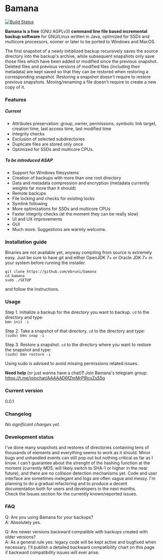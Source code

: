 # Bamana

[![Build Status](https://travis-ci.org/ebruni/bamana.svg?branch=master)](https://travis-ci.org/ebruni/bamana)

**Bamana is a free** (GNU AGPLv3) **command line file based incremental backup software** for GNU/Linux written in Java, optimized for SSDs and multicore processors, sooner or later to be ported to Windows and MacOS.

The first snapshot of a newly initialized backup recursively saves the source directory into the backup's archive, while subsequent snapshots only save those files which have been added or modified since the previous snapshot. Deleted files and previous versions of modified files (including their metadata) are kept saved so that they can be restored when restoring a corresponding snapshot. Restoring a snapshot doesn't require to restore previous snapshots. Moving/renaming a file doesn't require to create a new copy of it.

### Features

##### Current
- Attributes preservation: group, owner, permissions, symbolic link target, creation time, last access time, last modified time
- Integrity checks
- Exclusion of selected subdirectories
- Duplicate files are stored only once
- Optimized for SSDs and multicore CPUs.

##### To be introduced ASAP
- Support for Windows filesystems
- Creation of backups with more than one root directory
- Data and metadata compression and encryption (metadata currently weights far more than it should)
- Remote backups
- File locking and checks for existing locks
- Symlink following
- More optimizations for SSDs and multicore CPUs
- Faster integrity checks (at the moment they can be really slow)
- UI and UX improvements
- GUI
- Much more.
Suggestions are warmly welcome.

### Installation guide
Binaries are not available yet, anyway compiling from source is extremely easy. Just be sure to have git and either OpenJDK 7+ or Oracle JDK 7+ in your system before running the installer.

```
git clone https://github.com/ebruni/bamana
cd bamana
sudo ./SETUP
```
and follow the instructions.

### Usage
Step 1. Initialize a backup for the directory you want to backup. `cd` to the directory and type:  
`bmn init -i`

Step 2. Take a snapshot of that directory. `cd` to the directory and type:  
`(sudo) bmn snap -i`  

Step 3. Restore a snapshot. `cd` to the directory where you want to restore the snapshot and type:  
`(sudo) bmn restore -i`

Using sudo is advised to avoid missing permissions related issues.

**Need help** (or just wanna have a chat)**?** Join Bamana's telegram group: https://t.me/joinchat/AAAAAD6fZmMrP9lcxZsS5g

### Current version
0.0.1

### Changelog
*No significant changes yet.*

### Development status
I've done many snapshots and restores of directories containing tens of thousands of elements and everything seems to work as it should. Minor bugs and unhandled events can still pop out but nothing critical as far as I know.
I can't guarantee about the strenght of the hashing function at the moment (currently MD5, will likely switch to SHA-1 or higher in the near future), and there are no collision detection mechanisms yet.
Code and user interface are sometimes inelegant and logs are often vague and messy. I'm planning to do a gradual refactoring and to produce a decent documentation both for users and developers in the next months.  
Check the Issues section for the currently known/reported issues.

### FAQ

Q: Are you using Bamana for your backups?  
A: Absolutely yes.

Q: Are newer versions backward compatible with backups created with older versions?  
A: As a general rule yes: legacy code will be kept active and bugfixed when necessary. I'll publish a detailed backward compatibility chart on this page if backward compatibility issues will ever arise.
